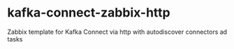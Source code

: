 # kafka-connect-zabbix-http
Zabbix template for Kafka Connect via http with autodiscover connectors ad tasks
